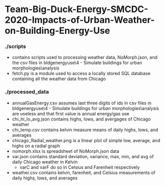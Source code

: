 # Team-Big-Duck-Energy-SMCDC-2020-Impacts-of-Urban-Weather-on-Building-Energy-Use

### ./scripts
  - contains scripts used to processing weather data, NoMorph.json, and the csv files in bldgenergyuse\4 - Simulate buildings for urban morphologies\analysis
  - fetch.py is a module used to access a locally stored SQL database containing all the weather data from Chicago
  
### ./processed_data
  - annualGasEnergy.csv assumes last three digits of ids in csv files in bldgenergyuse\4 - Simulate buildings for urban morphologies\analysis
    are useless and that first value is annual energy/gas use
  - chi_hi_lo_avg.json contains highs, lows, and avergages of Chicago weather
  - chi_temp.csv contains kelvin measure means of daily highs, lows, and averages
  - chicago_Radial_weather.png is a linear plot of simple low, average, and highs on a radial graph
  - nomorph.xlsx is spreadsheet of NoMorph.json data
  - var.json contains standard deviation, variance, max, min, and avg of daily Chicago weather in Kelvin
    - varC and varF do so in Celsius and Farenheit respectively
  - weather.csv contains kelvin, farenheit, and Celsius measurements of daily highs, lows, and averages
 
